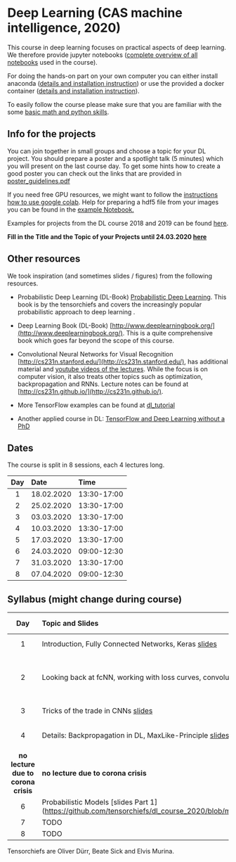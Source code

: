 
# Deep Learning (CAS machine intelligence, 2020) 

This course in deep learning focuses on practical aspects of deep learning. We therefore provide jupyter notebooks ([complete overview of all notebooks](https://github.com/tensorchiefs/dl_course_2020/tree/master/notebooks) used in the course).

For doing the hands-on part on your own computer you can either install anaconda ([details and installation instruction](anaconda.md)) or use the provided a docker container ([details and installation instruction](docker.md)).

To easily follow the course please make sure that you are familiar with the some [basic math and python skills](prerequistites.md). 

## Info for the projects
You can join together in small groups and choose a topic for your DL project. You should prepare a poster and a spotlight talk (5 minutes) which you will present on the last course day. To get some hints how to create a good poster you can check out the links that are provided in <a href="https://www.dropbox.com/s/u1f6mqk4pc3uhxe/poster-guidelines.pdf?dl=1">poster_guidelines.pdf</a> 

If you need free GPU resources, we might want to follow the [instructions how to use google colab](co.md). Help for preparing a hdf5 file from your images you can be found in the <a href="https://github.com/tensorchiefs/dl_course_2018/blob/master/notebooks/data_prep.ipynb"> example Notebook.</a> 

Examples for projects from the DL course 2018 and 2019 can be found [here](projects.md).

**Fill in the Title and the Topic of your Projects until 24.03.2020 [here](https://docs.google.com/spreadsheets/d/18VFrPbKq3YSOg8Ebc1q1wGgkfgaWl7IkcCClGEDGj6Q/edit#gid=0)**

## Other resources 
We took inspiration (and sometimes slides / figures) from the following resources.

* Probabilistic Deep Learning (DL-Book) [Probabilistic Deep Learning](https://www.manning.com/books/probabilistic-deep-learning?a_aid=probabilistic_deep_learning&a_bid=78e55885). This book is by the tensorchiefs and covers the increasingly popular probabilistic approach to deep learning .

* Deep Learning Book (DL-Book) [http://www.deeplearningbook.org/](http://www.deeplearningbook.org/). This is a quite comprehensive book which goes far beyond the scope of this course.

* Convolutional Neural Networks for Visual Recognition [http://cs231n.stanford.edu/](http://cs231n.stanford.edu/), has additional material and [youtube videos of the lectures](https://www.youtube.com/playlist?list=PLkt2uSq6rBVctENoVBg1TpCC7OQi31AlC). While the focus is on computer vision, it also treats other topics such as optimization, backpropagation and RNNs. Lecture notes can be found at [http://cs231n.github.io/](http://cs231n.github.io/).

* More TensorFlow examples can be found at [dl_tutorial](https://github.com/oduerr/dl_tutorial/tree/master/tensorflow/) 

* Another applied course in DL: [TensorFlow and Deep Learning without a PhD](https://cloud.google.com/blog/big-data/2017/01/learn-tensorflow-and-deep-learning-without-a-phd)

## Dates 
The course is split in 8 sessions, each 4 lectures long. 

| Day  |      Date    |      Time    |
|:--------:|:--------------|:---------------|
| 1        | 18.02.2020|13:30-17:00
| 2        | 25.02.2020|13:30-17:00
| 3        | 03.03.2020|13:30-17:00
| 4        | 10.03.2020|13:30-17:00
| 5        | 17.03.2020|13:30-17:00
| 6        | 24.03.2020|09:00-12:30
| 7        | 31.03.2020|13:30-17:00
| 8        | 07.04.2020|09:00-12:30

## Syllabus (might change during course)

| Day  |      Topic and Slides    |      Additional Material    |		Exercises and homework  |
|:----------------:|:-----------------------|:----------------------------|:--------------------------------------|
| 1        | Introduction, Fully Connected Networks, Keras [slides](https://github.com/tensorchiefs/dl_course_2020/blob/master/slides/01_Introduction.pdf) |[Network Playground](https://playground.tensorflow.org/) |[01_simple_forward_pass](https://github.com/tensorchiefs/dl_course_2020/blob/master/notebooks/01_simple_forward_pass.ipynb)<br>[02_fcnn_with_banknote](https://github.com/tensorchiefs/dl_course_2020/blob/master/notebooks/02_fcnn_with_banknote.ipynb)
| 2        |Looking back at fcNN, working with loss curves, convolutional neural networks [slides](https://github.com/tensorchiefs/dl_course_2020/blob/master/slides/02_CNN.pdf) |[Understanding convolution](https://towardsdatascience.com/intuitively-understanding-convolutions-for-deep-learning-1f6f42faee1)|[03_fcnn_mnist](https://github.com/tensorchiefs/dl_course_2020/blob/master/notebooks/03_fcnn_mnist.ipynb)<br>[04_fcnn_mnist_shuffled](https://github.com/tensorchiefs/dl_course_2020/blob/master/notebooks/04_fcnn_mnist_shuffled.ipynb)<br>[05_cnn_edge_lover](https://github.com/tensorchiefs/dl_course_2020/blob/master/notebooks/05_cnn_edge_lover.ipynb)<br>[06_cnn_mnist_shuffled](https://github.com/tensorchiefs/dl_course_2020/blob/master/notebooks/06_cnn_mnist_shuffled.ipynb)<br>[07_cifar10_norm](https://github.com/tensorchiefs/dl_course_2020/blob/master/notebooks/07_cifar10_norm.ipynb)
| 3        |Tricks of the trade in CNNs [slides](https://github.com/tensorchiefs/dl_course_2020/blob/master/slides/03_CNN.pdf)|[Understanding CNNs](http://cs231n.github.io/understanding-cnn)|[08_cifar10_tricks](https://github.com/tensorchiefs/dl_course_2020/blob/master/notebooks/08_cifar10_tricks.ipynb)<br>[09_1DConv](https://github.com/tensorchiefs/dl_course_2020/blob/master/notebooks/09_1DConv.ipynb)
| 4        |Details: Backpropagation in DL, MaxLike-Principle [slides](https://github.com/tensorchiefs/dl_course_2020/blob/master/slides/04_Details.pdf)|TODO|[10_linreg_tensorflow](https://github.com/tensorchiefs/dl_course_2020/blob/master/notebooks/10_linreg_tensorflow.ipynb)<br>[11_backpropagation](https://github.com/tensorchiefs/dl_course_2020/blob/master/notebooks/11_backpropagation.ipynb)<br>[maxlik](https://github.com/tensorchiefs/dl_book/blob/master/chapter_04/nb_ch04_01.ipynb)
|**no lecture due to corona crisis**         |**no lecture due to corona crisis**|**no lecture due to corona crisis**|**no lecture due to corona crisis**
|6     |Probabilistic Models [slides Part 1] (https://github.com/tensorchiefs/dl_course_2020/blob/master/slides/05_Probabilistic_Modeling_part1.pdf)|TODO|TODO
| 7        |TODO|TODO|TODO
| 8        |TODO|TODO|TODO

Tensorchiefs are Oliver Dürr, Beate Sick and Elvis Murina.
